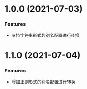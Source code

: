 # 1.0.0 (2021-07-03)

### Features

* 支持字符串形式的别名配置进行转换

# 1.1.0 (2021-07-04)

### Features

* 增加正则形式的别名配置进行转换